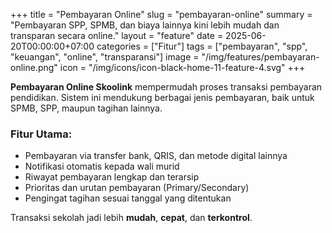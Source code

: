 +++
title = "Pembayaran Online"
slug = "pembayaran-online"
summary = "Pembayaran SPP, SPMB, dan biaya lainnya kini lebih mudah dan transparan secara online."
layout = "feature"
date = 2025-06-20T00:00:00+07:00
categories = ["Fitur"]
tags = ["pembayaran", "spp", "keuangan", "online", "transparansi"]
image = "/img/features/pembayaran-online.png"
icon = "/img/icons/icon-black-home-11-feature-4.svg"
+++

**Pembayaran Online Skoolink** mempermudah proses transaksi pembayaran pendidikan. Sistem ini mendukung berbagai jenis pembayaran, baik untuk SPMB, SPP, maupun tagihan lainnya.

### Fitur Utama:

- Pembayaran via transfer bank, QRIS, dan metode digital lainnya
- Notifikasi otomatis kepada wali murid
- Riwayat pembayaran lengkap dan terarsip
- Prioritas dan urutan pembayaran (Primary/Secondary)
- Pengingat tagihan sesuai tanggal yang ditentukan

Transaksi sekolah jadi lebih **mudah**, **cepat**, dan **terkontrol**.
